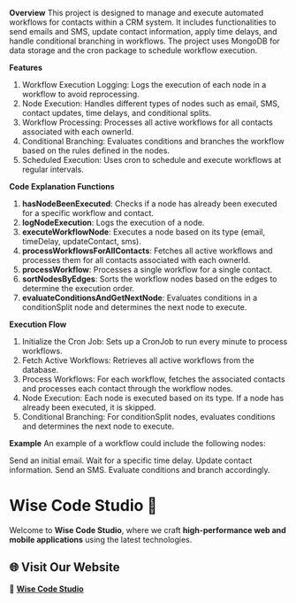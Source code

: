 **Overview**
This project is designed to manage and execute automated workflows for contacts within a CRM system. It includes functionalities to send emails and SMS, update contact information, apply time delays, and handle conditional branching in workflows. The project uses MongoDB for data storage and the cron package to schedule workflow execution.

**Features**
1. Workflow Execution Logging: Logs the execution of each node in a workflow to avoid reprocessing.
2. Node Execution: Handles different types of nodes such as email, SMS, contact updates, time delays, and conditional splits.
3. Workflow Processing: Processes all active workflows for all contacts associated with each ownerId.
4. Conditional Branching: Evaluates conditions and branches the workflow based on the rules defined in the nodes.
5. Scheduled Execution: Uses cron to schedule and execute workflows at regular intervals.


**Code Explanation Functions**
1. **hasNodeBeenExecuted**: Checks if a node has already been executed for a specific workflow and contact.
2. **logNodeExecution**: Logs the execution of a node.
3. **executeWorkflowNode**: Executes a node based on its type (email, timeDelay, updateContact, sms).
4. **processWorkflowsForAllContacts**: Fetches all active workflows and processes them for all contacts associated with each ownerId.
5. **processWorkflow**: Processes a single workflow for a single contact.
6. **sortNodesByEdges**: Sorts the workflow nodes based on the edges to determine the execution order.
7. **evaluateConditionsAndGetNextNode**: Evaluates conditions in a conditionSplit node and determines the next node to execute.

**Execution Flow**
1. Initialize the Cron Job: Sets up a CronJob to run every minute to process workflows.
2. Fetch Active Workflows: Retrieves all active workflows from the database.
3. Process Workflows: For each workflow, fetches the associated contacts and processes each contact through the workflow nodes.
4. Node Execution: Each node is executed based on its type. If a node has already been executed, it is skipped.
5. Conditional Branching: For conditionSplit nodes, evaluates conditions and determines the next node to execute.

**Example**
An example of a workflow could include the following nodes:

Send an initial email.
Wait for a specific time delay.
Update contact information.
Send an SMS.
Evaluate conditions and branch accordingly.

# Wise Code Studio 🚀  

Welcome to **Wise Code Studio**, where we craft **high-performance web and mobile applications** using the latest technologies.  

## 🌐 Visit Our Website  
🔗 **[Wise Code Studio](https://wisecodestudio.com)**  
